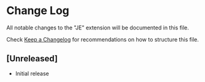 # Change Log

All notable changes to the "JE" extension will be documented in this file.

Check [Keep a Changelog](http://keepachangelog.com/) for recommendations on how to structure this file.

## [Unreleased]

- Initial release